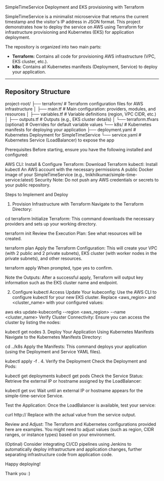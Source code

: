 SimpleTimeService Deployment and EKS provisioning with Terraform

SimpleTimeService is a minimalist microservice that returns the current timestamp and the visitor's IP address in JSON format. 
This project demonstrates how to deploy the service on AWS using Terraform for infrastructure provisioning and Kubernetes (EKS) for application deployment.

The repository is organized into two main parts:
- **Terraform:** Contains all code for provisioning AWS infrastructure (VPC, EKS cluster, etc.).
- **k8s:** Contains all Kubernetes manifests (Deployment, Service) to deploy your application.

---

## Repository Structure

project-root/
├── terraform/          # Terraform configuration files for AWS infrastructure
│   ├── main.tf         # Main configuration: providers, modules, and resources
│   ├── variables.tf    # Variable definitions (region, VPC CIDR, etc.)
│   ├── outputs.tf      # Outputs (e.g., EKS cluster details)
│   └── terraform.tfvars (optional)  # Overrides for default variable values
└── k8s/                # Kubernetes manifests for deploying your application
    ├── deployment.yaml # Kubernetes Deployment for SimpleTimeService
    └── service.yaml    # Kubernetes Service (LoadBalancer) to expose the app


Prerequisites
Before starting, ensure you have the following installed and configured:

AWS CLI: Install & Configure
Terraform: Download Terraform
kubectl: Install kubectl
An AWS account with the necessary permissions
A public Docker image of your SimpleTimeService (e.g., tnikhilkumar/simple-time-service:latest)
Security Note: Do not push any AWS credentials or secrets to your public repository.

Steps to Implement and Deploy

1. Provision Infrastructure with Terraform
Navigate to the Terraform Directory:

cd terraform
Initialize Terraform: This command downloads the necessary providers and sets up your working directory.

terraform init
Review the Execution Plan: See what resources will be created.

terraform plan
Apply the Terraform Configuration: This will create your VPC (with 2 public and 2 private subnets), EKS cluster (with worker nodes in the private subnets), and other resources.

terraform apply
When prompted, type yes to confirm.

Note the Outputs: After a successful apply, Terraform will output key information such as the EKS cluster name and endpoint.

2. Configure kubectl Access
Update Your kubeconfig: Use the AWS CLI to configure kubectl for your new EKS cluster. Replace <aws_region> and <cluster_name> with your configured values:

aws eks update-kubeconfig --region <aws_region> --name <cluster_name>
Verify Cluster Connectivity: Ensure you can access the cluster by listing the nodes:

kubectl get nodes
3. Deploy Your Application Using Kubernetes Manifests
Navigate to the Kubernetes Manifests Directory:

cd ../k8s
Apply the Manifests: This command deploys your application (using the Deployment and Service YAML files).

kubectl apply -f .
4. Verify the Deployment
Check the Deployment and Pods:

kubectl get deployments
kubectl get pods
Check the Service Status: Retrieve the external IP or hostname assigned by the LoadBalancer:

kubectl get svc
Wait until an external IP or hostname appears for the simple-time-service Service.

Test the Application: Once the LoadBalancer is available, test your service:

curl http://<load-balancer-hostname>
Replace <load-balancer-hostname> with the actual value from the service output.


Review and Adjust:
The Terraform and Kubernetes configurations provided here are examples. You might need to adjust values (such as region, CIDR ranges, or instance types) based on your environment.

(Optinal)
Consider integrating CI/CD pipelines using Jenkins to automatically deploy infrastructure and application changes, further separating infrastructure code from application code.

Happy deploying!

Thank you :)

